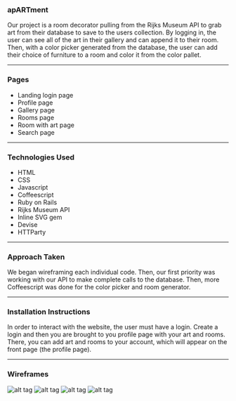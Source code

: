 

### apARTment

Our project is a room decorator pulling from the Rijks Museum API to grab art from their 
database to save to the users collection. By logging in, the user can see all of the 
art in their gallery and can append it to their room. Then, with a color picker
generated from the database, the user can add their choice of furniture to a room and
color it from the color pallet.


---
### Pages

* Landing login page
* Profile page
* Gallery page
* Rooms page
* Room with art page
* Search page 

---
### Technologies Used

* HTML
* CSS
* Javascript
* Coffeescript 
* Ruby on Rails 
* Rijks Museum API
* Inline SVG gem
* Devise 
* HTTParty

---
### Approach Taken

We began wireframing each individual code. Then, our first priority was working with
our API to make complete calls to the database. Then, more Coffeescript was done for 
the color picker and room generator. 


---
### Installation Instructions
In order to interact with the website, the user must have a login. Create a login and
then you are brought to you profile page with your art and rooms. There, you can
add art and rooms to your account, which will appear on the front page (the profile page). 

---
### Wireframes
![alt tag](./wireframes/art-show.png)
![alt tag](./wireframes/gallery.png)
![alt tag](./wireframes/login.png)
![alt tag](./wireframes/rooms.png)
